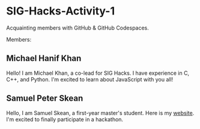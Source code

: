 # SIG-Hacks-Activity-1
Acquainting members with GitHub &amp; GitHub Codespaces. 

Members:

## Michael Hanif Khan
Hello! I am Michael Khan, a co-lead for SIG Hacks.
I have experience in C, C++, and Python.
I'm excited to learn about JavaScript with you all!

## Samuel Peter Skean
Hello, I am Samuel Skean, a first-year master's student.
Here is my [website](samuel-skean.github.io).
I'm excited to finally participate in a hackathon.